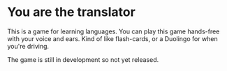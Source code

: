 # You are the translator

This is a game for learning languages. You can play this game hands-free with your voice and ears.
Kind of like flash-cards, or a Duolingo for when you're driving.

The game is still in development so not yet released.


